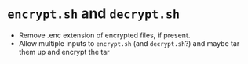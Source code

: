 `encrypt.sh` and `decrypt.sh`
=============================
 
 - Remove .enc extension of encrypted files, if present.
 - Allow multiple inputs to `encrypt.sh` (and `decrypt.sh`?) and maybe tar them up and encrypt the tar
